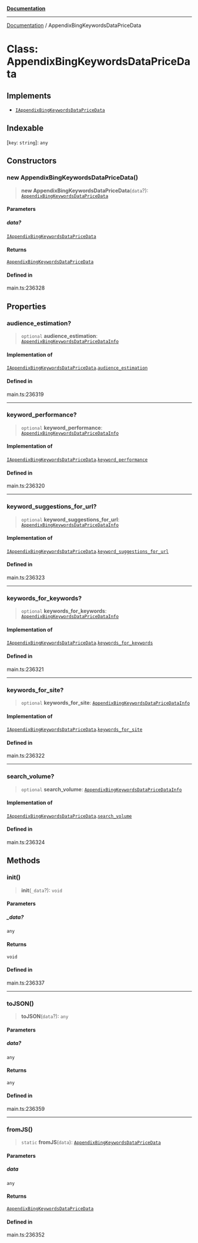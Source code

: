 [**Documentation**](../README.md)

***

[Documentation](../README.md) / AppendixBingKeywordsDataPriceData

# Class: AppendixBingKeywordsDataPriceData

## Implements

- [`IAppendixBingKeywordsDataPriceData`](../interfaces/IAppendixBingKeywordsDataPriceData.md)

## Indexable

 \[`key`: `string`\]: `any`

## Constructors

### new AppendixBingKeywordsDataPriceData()

> **new AppendixBingKeywordsDataPriceData**(`data`?): [`AppendixBingKeywordsDataPriceData`](AppendixBingKeywordsDataPriceData.md)

#### Parameters

##### data?

[`IAppendixBingKeywordsDataPriceData`](../interfaces/IAppendixBingKeywordsDataPriceData.md)

#### Returns

[`AppendixBingKeywordsDataPriceData`](AppendixBingKeywordsDataPriceData.md)

#### Defined in

main.ts:236328

## Properties

### audience\_estimation?

> `optional` **audience\_estimation**: [`AppendixBingKeywordsDataPriceDataInfo`](AppendixBingKeywordsDataPriceDataInfo.md)

#### Implementation of

[`IAppendixBingKeywordsDataPriceData`](../interfaces/IAppendixBingKeywordsDataPriceData.md).[`audience_estimation`](../interfaces/IAppendixBingKeywordsDataPriceData.md#audience_estimation)

#### Defined in

main.ts:236319

***

### keyword\_performance?

> `optional` **keyword\_performance**: [`AppendixBingKeywordsDataPriceDataInfo`](AppendixBingKeywordsDataPriceDataInfo.md)

#### Implementation of

[`IAppendixBingKeywordsDataPriceData`](../interfaces/IAppendixBingKeywordsDataPriceData.md).[`keyword_performance`](../interfaces/IAppendixBingKeywordsDataPriceData.md#keyword_performance)

#### Defined in

main.ts:236320

***

### keyword\_suggestions\_for\_url?

> `optional` **keyword\_suggestions\_for\_url**: [`AppendixBingKeywordsDataPriceDataInfo`](AppendixBingKeywordsDataPriceDataInfo.md)

#### Implementation of

[`IAppendixBingKeywordsDataPriceData`](../interfaces/IAppendixBingKeywordsDataPriceData.md).[`keyword_suggestions_for_url`](../interfaces/IAppendixBingKeywordsDataPriceData.md#keyword_suggestions_for_url)

#### Defined in

main.ts:236323

***

### keywords\_for\_keywords?

> `optional` **keywords\_for\_keywords**: [`AppendixBingKeywordsDataPriceDataInfo`](AppendixBingKeywordsDataPriceDataInfo.md)

#### Implementation of

[`IAppendixBingKeywordsDataPriceData`](../interfaces/IAppendixBingKeywordsDataPriceData.md).[`keywords_for_keywords`](../interfaces/IAppendixBingKeywordsDataPriceData.md#keywords_for_keywords)

#### Defined in

main.ts:236321

***

### keywords\_for\_site?

> `optional` **keywords\_for\_site**: [`AppendixBingKeywordsDataPriceDataInfo`](AppendixBingKeywordsDataPriceDataInfo.md)

#### Implementation of

[`IAppendixBingKeywordsDataPriceData`](../interfaces/IAppendixBingKeywordsDataPriceData.md).[`keywords_for_site`](../interfaces/IAppendixBingKeywordsDataPriceData.md#keywords_for_site)

#### Defined in

main.ts:236322

***

### search\_volume?

> `optional` **search\_volume**: [`AppendixBingKeywordsDataPriceDataInfo`](AppendixBingKeywordsDataPriceDataInfo.md)

#### Implementation of

[`IAppendixBingKeywordsDataPriceData`](../interfaces/IAppendixBingKeywordsDataPriceData.md).[`search_volume`](../interfaces/IAppendixBingKeywordsDataPriceData.md#search_volume)

#### Defined in

main.ts:236324

## Methods

### init()

> **init**(`_data`?): `void`

#### Parameters

##### \_data?

`any`

#### Returns

`void`

#### Defined in

main.ts:236337

***

### toJSON()

> **toJSON**(`data`?): `any`

#### Parameters

##### data?

`any`

#### Returns

`any`

#### Defined in

main.ts:236359

***

### fromJS()

> `static` **fromJS**(`data`): [`AppendixBingKeywordsDataPriceData`](AppendixBingKeywordsDataPriceData.md)

#### Parameters

##### data

`any`

#### Returns

[`AppendixBingKeywordsDataPriceData`](AppendixBingKeywordsDataPriceData.md)

#### Defined in

main.ts:236352

